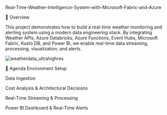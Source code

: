 Real-Time-Weather-Intelligence-System-with-Microsoft-Fabric-and-Azure

📘 Overview

This project demonstrates how to build a real-time weather monitoring and alerting system using a modern data engineering stack. By integrating Weather APIs, Azure Databricks, Azure Functions, Event Hubs, Microsoft Fabric, Kusto DB, and Power BI, we enable real-time data streaming, processing, visualization, and alerts.

![weatherdata_ultrahighres](https://github.com/user-attachments/assets/8ede0de6-bb41-4987-a736-a66df0aae22d)


📅 Agenda
Environment Setup

Data Ingestion

Cost Analysis & Architectural Decisions

Real-Time Streaming & Processing

Power BI Dashboard & Real-Time Alerts
